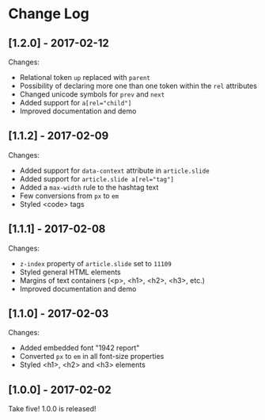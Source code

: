 # Change Log

## [1.2.0] - 2017-02-12

Changes:

* Relational token `up` replaced with `parent`
* Possibility of declaring more one than one token within the `rel` attributes
* Changed unicode symbols for `prev` and `next`
* Added support for `a[rel="child"]`
* Improved documentation and demo

## [1.1.2] - 2017-02-09

Changes:

* Added support for `data-context` attribute in `article.slide`
* Added support for `article.slide a[rel="tag"]`
* Added a `max-width` rule to the hashtag text
* Few conversions from `px` to `em`
* Styled &lt;code&gt; tags


## [1.1.1] - 2017-02-08

Changes:

* `z-index` property of `article.slide` set to `11109`
* Styled general HTML elements
* Margins of text containers (&lt;p&gt;, &lt;h1&gt;, &lt;h2&gt;, &lt;h3&gt;, etc.)
* Improved documentation and demo

## [1.1.0] - 2017-02-03

Changes:

* Added embedded font "1942 report"
* Converted `px` to `em` in all font-size properties
* Styled &lt;h1&gt;, &lt;h2&gt; and &lt;h3&gt; elements

## [1.0.0] - 2017-02-02

Take five! 1.0.0 is released!
